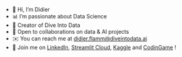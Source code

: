 - 👋 Hi, I’m Didier
- 📊 I’m passionate about Data Science
- 🌊 Creator of Dive Into Data
- 🤝 Open to collaborations on data & AI projects
- ✉️ You can reach me at didier.flamm@diveintodata.ai
- 👥 Join me on [LinkedIn](https://www.linkedin.com/in/didier-flamm), [Streamlit Cloud](https://share.streamlit.io/user/didierflamm), [Kaggle](https://www.kaggle.com/passiouk006) and [CodinGame](https://www.codingame.com/profile/0680c8d464293b73480da58f100d27b09375066) !

